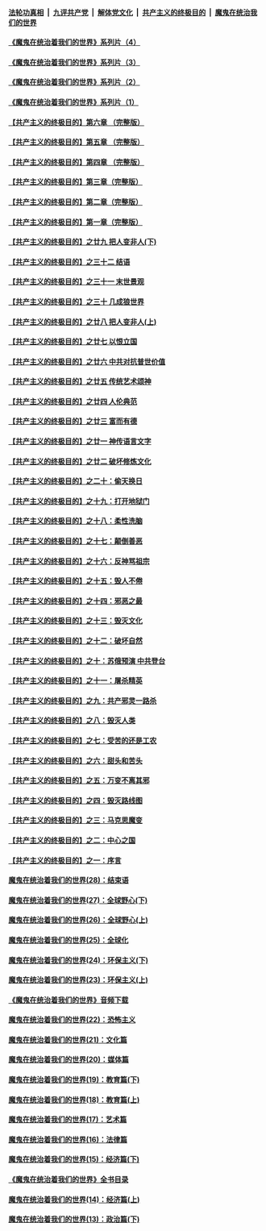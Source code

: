 

####  [法轮功真相](../../../../basic/blob/master/README.md?t=07240902) &nbsp;|&nbsp; [九评共产党](../../../../9ping.md/blob/master/README.md?t=07240902) &nbsp;|&nbsp; [解体党文化](../../../../jtdwh.md/blob/master/README.md?t=07240902)  &nbsp;|&nbsp; [共产主义的终极目的](../../../../gczydzjmd.md/blob/master/README.md?t=07240902) &nbsp;|&nbsp; [魔鬼在统治我们的世界](../../../../mgztzwmdsj.md/blob/master/README.md?t=07240902) 

#### [《魔鬼在统治着我们的世界》系列片（4）](../pages/nsc422/n12274024.md?t=07240902) 

#### [《魔鬼在统治着我们的世界》系列片（3）](../pages/nsc422/n12271322.md?t=07240902) 

#### [《魔鬼在统治着我们的世界》系列片（2）](../pages/nsc422/n12269049.md?t=07240902) 

#### [《魔鬼在统治着我们的世界》系列片（1）](../pages/nsc422/n12267575.md?t=07240902) 

#### [【共产主义的终极目的】第六章 （完整版）](../pages/nsc422/n11428913.md?t=07240902) 

#### [【共产主义的终极目的】第五章 （完整版）](../pages/nsc422/n11428912.md?t=07240902) 

#### [【共产主义的终极目的】第四章 （完整版）](../pages/nsc422/n11428907.md?t=07240902) 

#### [【共产主义的终极目的】第三章（完整版）](../pages/nsc422/n11428848.md?t=07240902) 

#### [【共产主义的终极目的】第二章（完整版）](../pages/nsc422/n11428831.md?t=07240902) 

#### [【共产主义的终极目的】第一章（完整版）](../pages/nsc422/n11417651.md?t=07240902) 

#### [【共产主义的终极目的】之廿九 把人变非人(下)](../pages/nsc422/n11344140.md?t=07240902) 

#### [【共产主义的终极目的】之三十二 结语](../pages/nsc422/n11360535.md?t=07240902) 

#### [【共产主义的终极目的】之三十一 末世景观](../pages/nsc422/n11351129.md?t=07240902) 

#### [【共产主义的终极目的】之三十 几成狼世界](../pages/nsc422/n11348280.md?t=07240902) 

#### [【共产主义的终极目的】之廿八 把人变非人(上)](../pages/nsc422/n11340492.md?t=07240902) 

#### [【共产主义的终极目的】之廿七 以恨立国](../pages/nsc422/n11336944.md?t=07240902) 

#### [【共产主义的终极目的】之廿六 中共对抗普世价值](../pages/nsc422/n11324785.md?t=07240902) 

#### [【共产主义的终极目的】之廿五 传统艺术颂神](../pages/nsc422/n11296396.md?t=07240902) 

#### [【共产主义的终极目的】之廿四 人伦典范](../pages/nsc422/n11296397.md?t=07240902) 

#### [【共产主义的终极目的】之廿三 富而有德](../pages/nsc422/n11283598.md?t=07240902) 

#### [【共产主义的终极目的】之廿一 神传语言文字](../pages/nsc422/n11263265.md?t=07240902) 

#### [【共产主义的终极目的】之廿二 破坏修炼文化](../pages/nsc422/n11245728.md?t=07240902) 

#### [【共产主义的终极目的】之二十：偷天换日](../pages/nsc422/n11238846.md?t=07240902) 

#### [【共产主义的终极目的】之十九：打开地狱门](../pages/nsc422/n11206376.md?t=07240902) 

#### [【共产主义的终极目的】之十八：柔性洗脑](../pages/nsc422/n11199994.md?t=07240902) 

#### [【共产主义的终极目的】之十七：颠倒善恶](../pages/nsc422/n11179782.md?t=07240902) 

#### [【共产主义的终极目的】之十六：反神骂祖宗](../pages/nsc422/n11166798.md?t=07240902) 

#### [【共产主义的终极目的】之十五：毁人不倦](../pages/nsc422/n11166792.md?t=07240902) 

#### [【共产主义的终极目的】之十四：邪恶之最](../pages/nsc422/n11150249.md?t=07240902) 

#### [【共产主义的终极目的】之十三：毁灭文化](../pages/nsc422/n11135227.md?t=07240902) 

#### [【共产主义的终极目的】之十二：破坏自然](../pages/nsc422/n11135214.md?t=07240902) 

#### [【共产主义的终极目的】之十：苏俄预演 中共登台](../pages/nsc422/n11118424.md?t=07240902) 

#### [【共产主义的终极目的】之十一：屠杀精英](../pages/nsc422/n11118442.md?t=07240902) 

#### [【共产主义的终极目的】之九：共产邪灵一路杀](../pages/nsc422/n11114139.md?t=07240902) 

#### [【共产主义的终极目的】之八：毁灭人类](../pages/nsc422/n11108503.md?t=07240902) 

#### [【共产主义的终极目的】之七：受苦的还是工农](../pages/nsc422/n11101809.md?t=07240902) 

#### [【共产主义的终极目的】之六：甜头和苦头](../pages/nsc422/n11096971.md?t=07240902) 

#### [【共产主义的终极目的】之五：万变不离其邪](../pages/nsc422/n11091285.md?t=07240902) 

#### [【共产主义的终极目的】之四：毁灭路线图](../pages/nsc422/n11086284.md?t=07240902) 

#### [【共产主义的终极目的】之三：马克思魔变](../pages/nsc422/n11061941.md?t=07240902) 

#### [【共产主义的终极目的】之二：中心之国](../pages/nsc422/n11047728.md?t=07240902) 

#### [【共产主义的终极目的】之一：序言](../pages/nsc422/n11086077.md?t=07240902) 

#### [魔鬼在统治着我们的世界(28)：结束语](../pages/nsc422/n10936246.md?t=07240902) 

#### [魔鬼在统治着我们的世界(27)：全球野心(下)](../pages/nsc422/n10928319.md?t=07240902) 

#### [魔鬼在统治着我们的世界(26)：全球野心(上)](../pages/nsc422/n10900318.md?t=07240902) 

#### [魔鬼在统治着我们的世界(25)：全球化](../pages/nsc422/n10788205.md?t=07240902) 

#### [魔鬼在统治着我们的世界(24)：环保主义(下)](../pages/nsc422/n10695307.md?t=07240902) 

#### [魔鬼在统治着我们的世界(23)：环保主义(上)](../pages/nsc422/n10688613.md?t=07240902) 

#### [《魔鬼在统治着我们的世界》音频下载](../pages/nsc422/n10635553.md?t=07240902) 

#### [魔鬼在统治着我们的世界(22)：恐怖主义](../pages/nsc422/n10614727.md?t=07240902) 

#### [魔鬼在统治着我们的世界(21)：文化篇](../pages/nsc422/n10597706.md?t=07240902) 

#### [魔鬼在统治着我们的世界(20)：媒体篇](../pages/nsc422/n10586579.md?t=07240902) 

#### [魔鬼在统治着我们的世界(19)：教育篇(下)](../pages/nsc422/n10564808.md?t=07240902) 

#### [魔鬼在统治着我们的世界(18)：教育篇(上)](../pages/nsc422/n10526970.md?t=07240902) 

#### [魔鬼在统治着我们的世界(17)：艺术篇](../pages/nsc422/n10499093.md?t=07240902) 

#### [魔鬼在统治着我们的世界(16)：法律篇](../pages/nsc422/n10485969.md?t=07240902) 

#### [魔鬼在统治着我们的世界(15)：经济篇(下)](../pages/nsc422/n10469975.md?t=07240902) 

#### [《魔鬼在统治着我们的世界》全书目录](../pages/nsc422/n10464261.md?t=07240902) 

#### [魔鬼在统治着我们的世界(14)：经济篇(上)](../pages/nsc422/n10457370.md?t=07240902) 

#### [魔鬼在统治着我们的世界(13)：政治篇(下)](../pages/nsc422/n10448270.md?t=07240902) 

